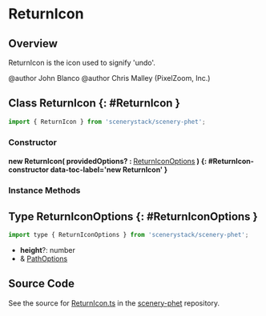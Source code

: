 # ReturnIcon

## Overview

ReturnIcon is the icon used to signify 'undo'.

@author John Blanco
@author Chris Malley (PixelZoom, Inc.)

## Class ReturnIcon {: #ReturnIcon }


```js
import { ReturnIcon } from 'scenerystack/scenery-phet';
```
### Constructor

#### new ReturnIcon( providedOptions? : <span style="font-weight: 400;">[ReturnIconOptions](../scenery-phet/ReturnIcon.md#ReturnIconOptions)</span> ) {: #ReturnIcon-constructor data-toc-label='new ReturnIcon' }

### Instance Methods





## Type ReturnIconOptions {: #ReturnIconOptions }


```js
import type { ReturnIconOptions } from 'scenerystack/scenery-phet';
```


- **height**?: <span style="color: hsla(calc(var(--md-hue) + 180deg),80%,40%,1);">number</span>
- &amp; [PathOptions](../scenery/Path.md#PathOptions)




## Source Code

See the source for [ReturnIcon.ts](https://github.com/phetsims/scenery-phet/blob/main/js/ReturnIcon.ts) in the [scenery-phet](https://github.com/phetsims/scenery-phet) repository.
